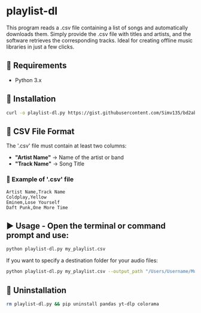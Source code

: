 # playlist-dl
This program reads a .csv file containing a list of songs and automatically downloads them. Simply provide the .csv file with titles and artists, and the software retrieves the corresponding tracks. Ideal for creating offline music libraries in just a few clicks.

## 📌 Requirements
- Python 3.x

## 📌 Installation
```bash
curl -o playlist-dl.py https://gist.githubusercontent.com/Simv135/bd2ab20b1ea59c817c266536f547e8d2/raw/15fc63887cdf70b3de99460dc60ed8ba89b33af3/playlist-dl
```

## 📄 CSV File Format
The '.csv' file must contain at least two columns:
- **"Artist Name"** → Name of the artist or band
- **"Track Name"** → Song Title

### 📄 Example of '.csv' file
```csv
Artist Name,Track Name
Coldplay,Yellow
Eminem,Lose Yourself
Daft Punk,One More Time
```

## ▶️ Usage - Open the terminal or command prompt and use:
```bash
python playlist-dl.py my_playlist.csv
```

If you want to specify a destination folder for your audio files:
```bash
python playlist-dl.py my_playlist.csv --output_path "/Users/Username/Music"
```

## 🚨 Uninstallation
```bash
rm playlist-dl.py && pip uninstall pandas yt-dlp colorama
```
